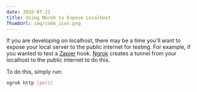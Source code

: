 ```yaml
---
date: 2016-07-21
title: Using NGrok to Expose Localhost
ThumbUrl: img/code_icon.png
---
```


If you are developing on localhost, there may be a time you'll want to expose your local server to the public internet for testing. For example, if you wanted to test a [Zapier](https://zapier.com/) hook. [Ngrok](https://ngrok.com/) creates a tunnel from your localhost to the public internet to do this.

To do this, simply run:
```bash
ngrok http [port]
```
